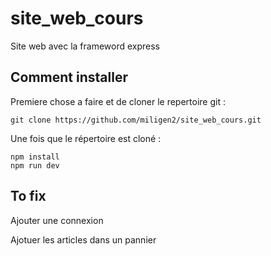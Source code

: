 # site_web_cours
Site web avec la frameword express 
## Comment installer

Premiere chose a faire et de cloner le repertoire git :
```
git clone https://github.com/miligen2/site_web_cours.git
```

Une fois que le répertoire est cloné :
```
npm install
npm run dev
```

## To fix
Ajouter une connexion

Ajotuer les articles dans un pannier